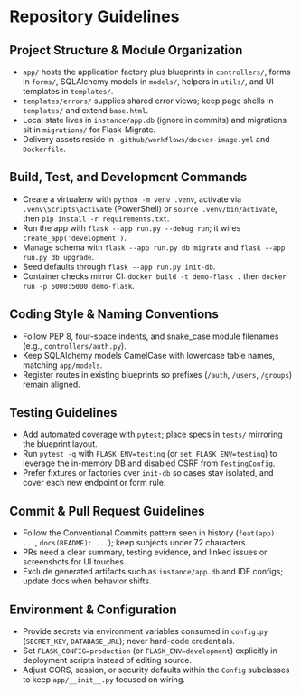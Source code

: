 # Repository Guidelines

## Project Structure & Module Organization
- `app/` hosts the application factory plus blueprints in `controllers/`, forms in `forms/`, SQLAlchemy models in `models/`, helpers in `utils/`, and UI templates in `templates/`.
- `templates/errors/` supplies shared error views; keep page shells in `templates/` and extend `base.html`.
- Local state lives in `instance/app.db` (ignore in commits) and migrations sit in `migrations/` for Flask-Migrate.
- Delivery assets reside in `.github/workflows/docker-image.yml` and `Dockerfile`.

## Build, Test, and Development Commands
- Create a virtualenv with `python -m venv .venv`, activate via `.venv\Scripts\activate` (PowerShell) or `source .venv/bin/activate`, then `pip install -r requirements.txt`.
- Run the app with `flask --app run.py --debug run`; it wires `create_app('development')`.
- Manage schema with `flask --app run.py db migrate` and `flask --app run.py db upgrade`.
- Seed defaults through `flask --app run.py init-db`.
- Container checks mirror CI: `docker build -t demo-flask .` then `docker run -p 5000:5000 demo-flask`.

## Coding Style & Naming Conventions
- Follow PEP 8, four-space indents, and snake_case module filenames (e.g., `controllers/auth.py`).
- Keep SQLAlchemy models CamelCase with lowercase table names, matching `app/models`.
- Register routes in existing blueprints so prefixes (`/auth`, `/users`, `/groups`) remain aligned.

## Testing Guidelines
- Add automated coverage with `pytest`; place specs in `tests/` mirroring the blueprint layout.
- Run `pytest -q` with `FLASK_ENV=testing` (or `set FLASK_ENV=testing`) to leverage the in-memory DB and disabled CSRF from `TestingConfig`.
- Prefer fixtures or factories over `init-db` so cases stay isolated, and cover each new endpoint or form rule.

## Commit & Pull Request Guidelines
- Follow the Conventional Commits pattern seen in history (`feat(app): ...`, `docs(README): ...`); keep subjects under 72 characters.
- PRs need a clear summary, testing evidence, and linked issues or screenshots for UI touches.
- Exclude generated artifacts such as `instance/app.db` and IDE configs; update docs when behavior shifts.

## Environment & Configuration
- Provide secrets via environment variables consumed in `config.py` (`SECRET_KEY`, `DATABASE_URL`); never hard-code credentials.
- Set `FLASK_CONFIG=production` (or `FLASK_ENV=development`) explicitly in deployment scripts instead of editing source.
- Adjust CORS, session, or security defaults within the `Config` subclasses to keep `app/__init__.py` focused on wiring.
